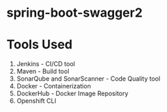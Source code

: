 # spring-boot-swagger2

# Tools Used
1. Jenkins 			- CI/CD tool
2. Maven			- Build tool
3. SonarQube and SonarScanner - Code Quality tool
4. Docker			- Containerization
5. DockerHub 		- Docker Image Repository
6. Openshift CLI
